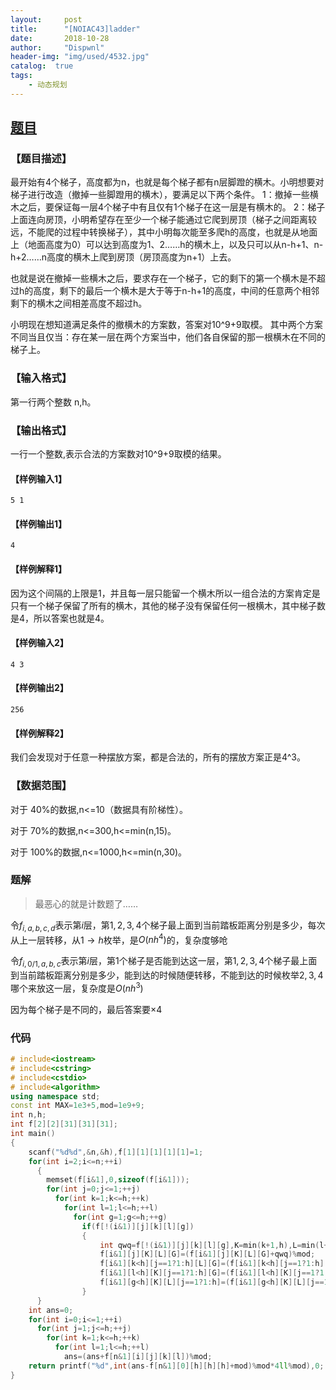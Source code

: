 ```yaml
---
layout:     post
title:      "[NOIAC43]ladder"
date:       2018-10-28
author:     "Dispwnl"
header-img:	"img/used/4532.jpg"
catalog:  true
tags:
    - 动态规划
---
```

## [题目](http://noi.ac/problem/43)
### 【题目描述】
最开始有4个梯子，高度都为n，也就是每个梯子都有n层脚蹬的横木。小明想要对梯子进行改造（撤掉一些脚蹬用的横木），要满足以下两个条件。 1：撤掉一些横木之后，要保证每一层4个梯子中有且仅有1个梯子在这一层是有横木的。 2：梯子上面连向房顶，小明希望存在至少一个梯子能通过它爬到房顶（梯子之间距离较远，不能爬的过程中转换梯子），其中小明每次能至多爬h的高度，也就是从地面上（地面高度为0）可以达到高度为1、2……h的横木上，以及只可以从n-h+1、n-h+2……n高度的横木上爬到房顶（房顶高度为n+1）上去。

也就是说在撤掉一些横木之后，要求存在一个梯子，它的剩下的第一个横木是不超过h的高度，剩下的最后一个横木是大于等于n-h+1的高度，中间的任意两个相邻剩下的横木之间相差高度不超过h。

小明现在想知道满足条件的撤横木的方案数，答案对10^9+9取模。 其中两个方案不同当且仅当：存在某一层在两个方案当中，他们各自保留的那一根横木在不同的梯子上。

### 【输入格式】
第一行两个整数 n,h。

### 【输出格式】
一行一个整数,表示合法的方案数对10^9+9取模的结果。

#### 【样例输入1】
```plain
5 1
```
#### 【样例输出1】
```plain
4
```
#### 【样例解释1】
因为这个间隔的上限是1，并且每一层只能留一个横木所以一组合法的方案肯定是只有一个梯子保留了所有的横木，其他的梯子没有保留任何一根横木，其中梯子数是4，所以答案也就是4。

#### 【样例输入2】
```plain
4 3
```
#### 【样例输出2】
```plain
256
```
#### 【样例解释2】
我们会发现对于任意一种摆放方案，都是合法的，所有的摆放方案正是4^3。

### 【数据范围】
对于 40%的数据,n<=10（数据具有阶梯性）。

对于 70%的数据,n<=300,h<=min(n,15)。

对于 100%的数据,n<=1000,h<=min(n,30)。

### 题解
>最恶心的就是计数题了……

令$f_{i,a,b,c,d}$表示第$i$层，第$1,2,3,4$个梯子最上面到当前踏板距离分别是多少，每次从上一层转移，从$1\rightarrow h$枚举，是$O(nh^4)$的，复杂度够呛

令$f_{i,0/1,a,b,c}$表示第$i$层，第$1$个梯子是否能到达这一层，第$1,2,3,4$个梯子最上面到当前踏板距离分别是多少，能到达的时候随便转移，不能到达的时候枚举$2,3,4$哪个来放这一层，复杂度是$O(nh^3)$

因为每个梯子是不同的，最后答案要$\times 4$

### 代码
```c++
# include<iostream>
# include<cstring>
# include<cstdio>
# include<algorithm>
using namespace std;
const int MAX=1e3+5,mod=1e9+9;
int n,h;
int f[2][2][31][31][31];
int main()
{
	scanf("%d%d",&n,&h),f[1][1][1][1][1]=1;
	for(int i=2;i<=n;++i)
	  {
	  	memset(f[i&1],0,sizeof(f[i&1]));
	  	for(int j=0;j<=1;++j)
		  for(int k=1;k<=h;++k)
		    for(int l=1;l<=h;++l)
		      for(int g=1;g<=h;++g)
		        if(f[!(i&1)][j][k][l][g])
		        {
		          	int qwq=f[!(i&1)][j][k][l][g],K=min(k+1,h),L=min(l+1,h),G=min(g+1,h);
		          	f[i&1][j][K][L][G]=(f[i&1][j][K][L][G]+qwq)%mod;
		          	f[i&1][k<h][j==1?1:h][L][G]=(f[i&1][k<h][j==1?1:h][L][G]+qwq)%mod;
		          	f[i&1][l<h][K][j==1?1:h][G]=(f[i&1][l<h][K][j==1?1:h][G]+qwq)%mod;
		          	f[i&1][g<h][K][L][j==1?1:h]=(f[i&1][g<h][K][L][j==1?1:h]+qwq)%mod;
				}
	  }
	int ans=0;
	for(int i=0;i<=1;++i)
	  for(int j=1;j<=h;++j)
	    for(int k=1;k<=h;++k)
	      for(int l=1;l<=h;++l)
	        ans=(ans+f[n&1][i][j][k][l])%mod;
	return printf("%d",int(ans-f[n&1][0][h][h][h]+mod)%mod*4ll%mod),0;
}
```
